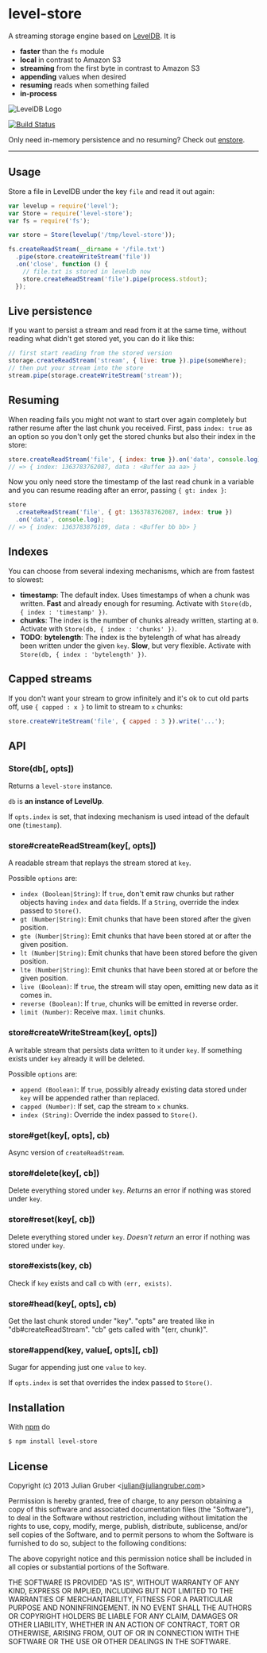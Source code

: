 # level-store

A streaming storage engine based on [LevelDB](https://github.com/rvagg/node-levelup). It is

* **faster** than the `fs` module
* **local** in contrast to Amazon S3
* **streaming** from the first byte in contrast to Amazon S3
* **appending** values when desired
* **resuming** reads when something failed
* **in-process**

![LevelDB Logo](https://twimg0-a.akamaihd.net/profile_images/3360574989/92fc472928b444980408147e5e5db2fa_bigger.png)

[![Build Status](https://travis-ci.org/juliangruber/level-store.png)](https://travis-ci.org/juliangruber/level-store)

Only need in-memory persistence and no resuming? Check out [enstore](https://github.com/juliangruber/enstore).

***

## Usage

Store a file in LevelDB under the key `file` and read it out again:

```js
var levelup = require('level');
var Store = require('level-store');
var fs = require('fs');

var store = Store(levelup('/tmp/level-store'));

fs.createReadStream(__dirname + '/file.txt')
  .pipe(store.createWriteStream('file'))
  .on('close', function () {
    // file.txt is stored in leveldb now
    store.createReadStream('file').pipe(process.stdout);
  });
```

## Live persistence

If you want to persist a stream and read from it at the same time, without reading what didn't get stored yet,
you can do it like this:

```js
// first start reading from the stored version
storage.createReadStream('stream', { live: true }).pipe(someWhere);
// then put your stream into the store
stream.pipe(storage.createWriteStream('stream'));
```

## Resuming

When reading fails you might not want to start over again completely but rather
resume after the last chunk you received. First, pass `index: true` as an
option so you don't only get the stored chunks but also their index in the
store:

```js
store.createReadStream('file', { index: true }).on('data', console.log);
// => { index: 1363783762087, data : <Buffer aa aa> }
```

Now you only need store the timestamp of the last read chunk in a variable and you can
resume reading after an error, passing `{ gt: index }`:

```js
store
  .createReadStream('file', { gt: 1363783762087, index: true })
  .on('data', console.log);
// => { index: 1363783876109, data : <Buffer bb bb> }
```

## Indexes

You can choose from several indexing mechanisms, which are from fastest to
slowest:

* **timestamp**: The default index. Uses timestamps of when a chunk was written.
**Fast** and already enough for resuming. Activate with
`Store(db, { index : 'timestamp' })`.
* **chunks**: The index is the number of chunks already written, starting at `0`.
Activate with `Store(db, { index : 'chunks' })`.
* **TODO**: **bytelength**: The index is the bytelength of what has already been written
under the given `key`. **Slow**, but very flexible. Activate with
`Store(db, { index : 'bytelength' })`.

## Capped streams

If you don't want your stream to grow infinitely and it's ok to cut old parts
off, use `{ capped : x }` to limit to stream to `x` chunks:

```js
store.createWriteStream('file', { capped : 3 }).write('...');
```

## API

### Store(db[, opts])

Returns a `level-store` instance.

`db` is **an instance of LevelUp**.

If `opts.index` is set, that indexing mechanism is used intead of the
default one (`timestamp`).

### store#createReadStream(key[, opts])

A readable stream that replays the stream stored at `key`.

Possible `options` are:

* `index (Boolean|String)`: If `true`, don't emit raw chunks but rather objects having
`index` and `data` fields. If a `String`, override the index passed to `Store()`.
* `gt (Number|String)`: Emit chunks that have been stored after the given position.
* `gte (Number|String)`:  Emit chunks that have been stored at or after the given position.
* `lt (Number|String)`: Emit chunks that have been stored before the given position.
* `lte (Number|String)`:  Emit chunks that have been stored at or before the given position.
* `live (Boolean)`: If `true`, the stream will stay open, emitting new data as it comes in.
* `reverse (Boolean)`: If `true`, chunks will be emitted in reverse order.
* `limit (Number)`: Receive max. `limit` chunks.

### store#createWriteStream(key[, opts])

A writable stream that persists data written to it under `key`. If something exists under `key`
already it will be deleted.

Possible `options` are:

* `append (Boolean)`: If `true`, possibly already existing data stored under `key` will be appended
rather than replaced.
* `capped (Number)`: If set, cap the stream to `x` chunks.
* `index (String)`: Override the index passed to `Store()`.

### store#get(key[, opts], cb)

Async version of `createReadStream`.

### store#delete(key[, cb])

Delete everything stored under `key`. _Returns_ an error if nothing was stored
under `key`.

### store#reset(key[, cb])

Delete everything stored under `key`. _Doesn't return_ an error if nothing was stored
under `key`.

### store#exists(key, cb)

Check if `key` exists and call `cb` with `(err, exists)`.

### store#head(key[, opts], cb)

Get the last chunk stored under "key". "opts" are treated like in "db#createReadStream".
"cb" gets called with "(err, chunk)".

### store#append(key, value[, opts][, cb])

Sugar for appending just one `value` to `key`.

If `opts.index` is set that overrides the index passed to `Store()`.

## Installation

With [npm](http://npmjs.org) do

```bash
$ npm install level-store
```

## License

Copyright (c) 2013 Julian Gruber &lt;julian@juliangruber.com&gt;

Permission is hereby granted, free of charge, to any person obtaining a copy of this software and associated documentation files (the "Software"), to deal in the Software without restriction, including without limitation the rights to use, copy, modify, merge, publish, distribute, sublicense, and/or sell copies of the Software, and to permit persons to whom the Software is furnished to do so, subject to the following conditions:

The above copyright notice and this permission notice shall be included in all copies or substantial portions of the Software.

THE SOFTWARE IS PROVIDED "AS IS", WITHOUT WARRANTY OF ANY KIND, EXPRESS OR IMPLIED, INCLUDING BUT NOT LIMITED TO THE WARRANTIES OF MERCHANTABILITY, FITNESS FOR A PARTICULAR PURPOSE AND NONINFRINGEMENT. IN NO EVENT SHALL THE AUTHORS OR COPYRIGHT HOLDERS BE LIABLE FOR ANY CLAIM, DAMAGES OR OTHER LIABILITY, WHETHER IN AN ACTION OF CONTRACT, TORT OR OTHERWISE, ARISING FROM, OUT OF OR IN CONNECTION WITH THE SOFTWARE OR THE USE OR OTHER DEALINGS IN THE SOFTWARE.
